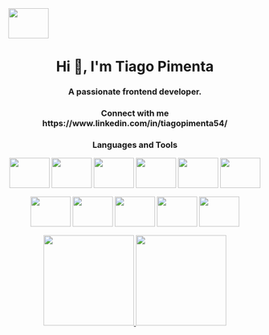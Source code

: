 <img height="60" width="80" src="https://c.tenor.com/udYl1CJgloUAAAAd/yoda-star-wars.gif"/>

<h1 align="center">Hi 👋, I'm Tiago Pimenta</h1>
<h3 align="center">A passionate frontend developer.</h3>

<h3 align="center">Connect with me <br> https://www.linkedin.com/in/tiagopimenta54/ </h3>

<h3 align="center">Languages and Tools</h3>

<p align="center">  
  <img height="60" width="80" src="https://cdn.jsdelivr.net/gh/devicons/devicon/icons/javascript/javascript-original.svg"/>
  <img height="60" width="80" src="https://cdn.jsdelivr.net/gh/devicons/devicon/icons/typescript/typescript-original.svg"/>
  <img height="60" width="80" src="https://cdn.jsdelivr.net/gh/devicons/devicon/icons/vuejs/vuejs-original.svg"/>
  <img height="60" width="80" src="https://cdn.jsdelivr.net/gh/devicons/devicon/icons/react/react-original.svg"/>
  <img height="60" width="80" src="https://cdn.jsdelivr.net/gh/devicons/devicon/icons/nodejs/nodejs-original.svg"/>
  <img height="60" width="80" src="https://cdn.jsdelivr.net/gh/devicons/devicon/icons/html5/html5-original.svg"/>  
  
  </p>
  
  <p align="center">  
  <img height="60" width="80" src="https://cdn.jsdelivr.net/gh/devicons/devicon/icons/mysql/mysql-original.svg"/>
  <img height="60" width="80" src="https://cdn.jsdelivr.net/gh/devicons/devicon/icons/docker/docker-original.svg"/>
  <img height="60" width="80" src="https://cdn.jsdelivr.net/gh/devicons/devicon/icons/firebase/firebase-plain.svg"/>
  <img height="60" width="80" src="https://cdn.jsdelivr.net/gh/devicons/devicon/icons/laravel/laravel-plain.svg"/>
  <img height="60" width="80" src="https://cdn-icons-png.flaticon.com/512/5968/5968705.png"/>
  </p>

<div align="center">
  <a href="https://github.com/TiagoPimenta54">
  <img height="180em" src="https://github-readme-stats.vercel.app/api?username=TiagoPimenta54&show_icons=true&theme=dark&include_all_commits=true&count_private=true"/>
  <img height="180em" src="https://github-readme-stats.vercel.app/api/top-langs/?username=TiagoPimenta54&layout=compact&langs_count=7&theme=dark"/>
</div>
